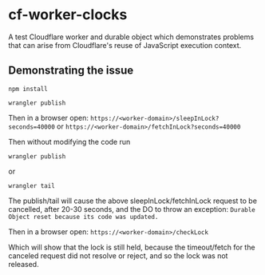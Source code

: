 # cf-worker-clocks

A test Cloudflare worker and durable object which demonstrates problems that
can arise from Cloudflare's reuse of JavaScript execution context.

## Demonstrating the issue

```
npm install

wrangler publish
```

Then in a browser open:
`https://<worker-domain>/sleepInLock?seconds=40000`
or
`https://<worker-domain>/fetchInLock?seconds=40000`

Then without modifying the code run

```
wrangler publish
```

or

```
wrangler tail
```

The publish/tail will cause the above sleepInLock/fetchInLock request to be
cancelled, after 20-30 seconds, and the DO to throw an exception:
`Durable Object reset because its code was updated.`

Then in a browser open:
`https://<worker-domain>/checkLock`

Which will show that the lock is still held, because the timeout/fetch for the
canceled request did not resolve or reject, and so the lock was not released.
